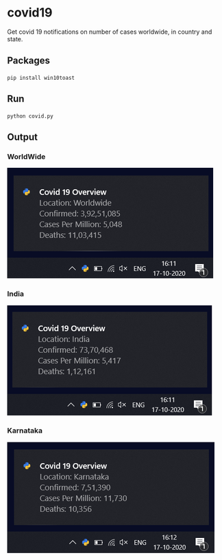 # covid19
Get covid 19 notifications on number of cases worldwide, in country and state.

## Packages

`pip install win10toast`

## Run

`python covid.py`

## Output

### WorldWide
![](img/ww.png)

### India
![](img/ind.png)

### Karnataka
![](img/ka.png)
